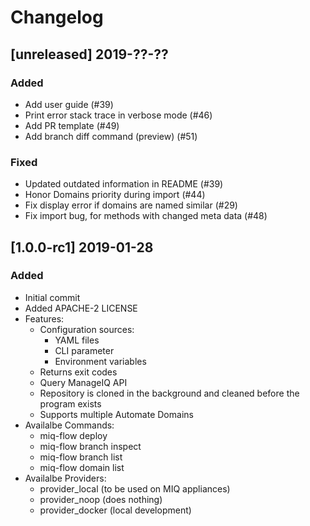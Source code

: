 # Changelog

## [unreleased] 2019-??-??
### Added
- Add user guide (#39)
- Print error stack trace in verbose mode (#46)
- Add PR template (#49)
- Add branch diff command (preview) (#51)

### Fixed
- Updated outdated information in  README (#39)
- Honor Domains priority during import (#44)
- Fix display error if domains are named similar (#29)
- Fix import bug, for methods with changed meta data (#48)

## [1.0.0-rc1] 2019-01-28
### Added
- Initial commit
- Added APACHE-2 LICENSE
- Features:
  - Configuration sources:
    - YAML files
    - CLI parameter
    - Environment variables 
  - Returns exit codes
  - Query ManageIQ API
  - Repository is cloned in the background and cleaned before the 
    program exists
  - Supports multiple Automate Domains
- Availalbe Commands:
  - miq-flow deploy
  - miq-flow branch inspect
  - miq-flow branch list
  - miq-flow domain list
- Availalbe Providers:
  - provider_local (to be used on MIQ appliances)
  - provider_noop (does nothing)
  - provider_docker (local development)
  
